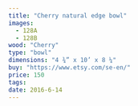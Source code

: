 ```yaml
---
title: "Cherry natural edge bowl"
images:
  - 128A
  - 128B
wood: "Cherry"
type: "bowl"
dimensions: "4 ¾” x 10’ x 8 ¼"
buy: "https://www.etsy.com/se-en/"
price: 150
tags:
date: 2016-6-14
---
```


